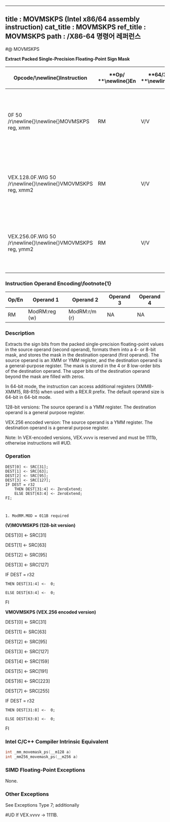 ----------------------------
title : MOVMSKPS (Intel x86/64 assembly instruction)
cat_title : MOVMSKPS
ref_title : MOVMSKPS
path : /X86-64 명령어 레퍼런스
----------------------------
#@ MOVMSKPS

**Extract Packed Single-Precision Floating-Point Sign Mask**

|**Opcode/**\newline{}**Instruction**|**Op/ **\newline{}**En**|**64/32-bit **\newline{}**Mode**|**CPUID **\newline{}**Feature **\newline{}**Flag**|**Description**|
|------------------------------------|------------------------|--------------------------------|--------------------------------------------------|---------------|
|0F 50 /r\newline{}\newline{}MOVMSKPS reg, xmm|RM|V/V|SSE|Extract 4-bit sign mask from xmm and store in reg. The upper bits of r32 or r64 are filled with zeros.|
|VEX.128.0F.WIG 50 /r\newline{}\newline{}VMOVMSKPS reg, xmm2|RM|V/V|AVX|Extract 4-bit sign mask from xmm2 and store in reg. The upper bits of r32 or r64 are zeroed.|
|VEX.256.0F.WIG 50 /r\newline{}\newline{}VMOVMSKPS reg, ymm2|RM|V/V|AVX|Extract 8-bit sign mask from ymm2 and store in reg. The upper bits of r32 or r64 are zeroed.|
### Instruction Operand Encoding\footnote{1}


|Op/En|Operand 1|Operand 2|Operand 3|Operand 4|
|-----|---------|---------|---------|---------|
|RM|ModRM:reg (w)|ModRM:r/m (r)|NA|NA|
### Description


Extracts the sign bits from the packed single-precision floating-point values in the source operand (second operand), formats them into a 4- or 8-bit mask, and stores the mask in the destination operand (first operand). The source operand is an XMM or YMM register, and the destination operand is a general-purpose register. The mask is stored in the 4 or 8 low-order bits of the destination operand. The upper bits of the destination operand beyond the mask are filled with zeros.

In 64-bit mode, the instruction can access additional registers (XMM8-XMM15, R8-R15) when used with a REX.R prefix. The default operand size is 64-bit in 64-bit mode.

128-bit versions: The source operand is a YMM register. The destination operand is a general purpose register. 

VEX.256 encoded version: The source operand is a YMM register. The destination operand is a general purpose register. 

Note: In VEX-encoded versions, VEX.vvvv is reserved and must be 1111b, otherwise instructions will #UD.


### Operation

```info-verb
DEST[0] <- SRC[31]; 
DEST[1] <- SRC[63]; 
DEST[2] <- SRC[95]; 
DEST[3] <- SRC[127]; 
IF DEST = r32
    THEN DEST[31:4] <- ZeroExtend;
    ELSE DEST[63:4] <- ZeroExtend;
FI;
```
```sidenote


1. ModRM.MOD = 011B required
```

**(V)MOVMSKPS (128-bit version)**

DEST[0] <-  SRC[31]

DEST[1] <-  SRC[63]

DEST[2] <-  SRC[95]

DEST[3] <-  SRC[127]

IF DEST = r32

    THEN DEST[31:4] <-  0;

    ELSE DEST[63:4] <-  0;

FI

**VMOVMSKPS (VEX.256 encoded version)**

DEST[0] <-  SRC[31]

DEST[1] <-  SRC[63]

DEST[2] <-  SRC[95]

DEST[3] <-  SRC[127]

DEST[4] <-  SRC[159]

DEST[5] <-  SRC[191]

DEST[6] <-  SRC[223]

DEST[7] <-  SRC[255]

IF DEST = r32

    THEN DEST[31:8] <-  0;

    ELSE DEST[63:8] <-  0;

FI


### Intel C/C++ Compiler Intrinsic Equivalent

```cpp
int _mm_movemask_ps(__m128 a)
int _mm256_movemask_ps(__m256 a)
```
### SIMD Floating-Point Exceptions


None.

### Other Exceptions


See Exceptions Type 7; additionally

#UD  If VEX.vvvv ->  1111B.

